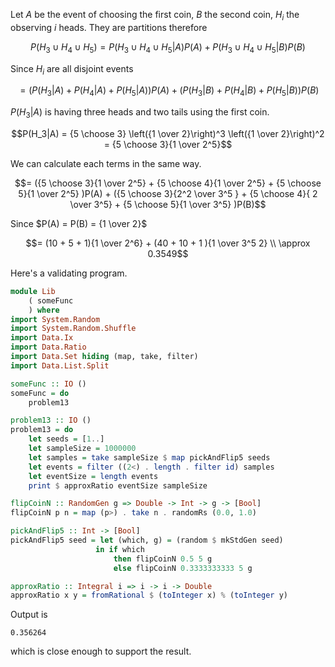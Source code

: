 Let $`A`$ be the event of choosing the first coin, $`B`$ the second coin, $`H_i`$ the observing $`i`$ heads. They are partitions therefore

```math
P(H_3 \cup H_4 \cup H_5) = P(H_3 \cup H_4 \cup H_5|A)P(A) + P(H_3 \cup H_4 \cup H_5|B)P(B)
```

Since $`H_i`$ are all disjoint events

```math
= (P(H_3|A) + P(H_4|A) + P(H_5|A))P(A) + (P(H_3|B) + P(H_4|B) + P(H_5|B))P(B)
```

$`P(H_3|A)`$ is having three heads and two tails using the first coin.

```math
P(H_3|A) = {5 \choose 3} \left({1 \over 2}\right)^3 \left({1 \over 2}\right)^2 = {5 \choose 3}{1 \over 2^5}
```

We can calculate each terms in the same way.

```math
= ({5 \choose 3}{1 \over 2^5} 
+ {5 \choose 4}{1 \over 2^5}  
+ {5 \choose 5}{1 \over 2^5}  )P(A) + 
({5 \choose 3}{2^2 \over 3^5 }
+ {5 \choose 4}{ 2 \over 3^5}
+ {5 \choose 5}{1 \over 3^5}
)P(B)
```

Since $`P(A) = P(B) = {1 \over 2}`$

```math
= (10 + 5 + 1){1 \over 2^6} + 
(40
+ 10
+ 1
){1 \over 3^5 2} \\

\approx 0.3549
```

Here's a validating program.

```haskell
module Lib
    ( someFunc
    ) where
import System.Random
import System.Random.Shuffle
import Data.Ix
import Data.Ratio
import Data.Set hiding (map, take, filter)
import Data.List.Split

someFunc :: IO ()
someFunc = do
    problem13

problem13 :: IO ()
problem13 = do
    let seeds = [1..]
    let sampleSize = 1000000
    let samples = take sampleSize $ map pickAndFlip5 seeds
    let events = filter ((2<) . length . filter id) samples
    let eventSize = length events
    print $ approxRatio eventSize sampleSize

flipCoinN :: RandomGen g => Double -> Int -> g -> [Bool]
flipCoinN p n = map (p>) . take n . randomRs (0.0, 1.0)

pickAndFlip5 :: Int -> [Bool]
pickAndFlip5 seed = let (which, g) = (random $ mkStdGen seed)
                   in if which
                       then flipCoinN 0.5 5 g
                       else flipCoinN 0.3333333333 5 g

approxRatio :: Integral i => i -> i -> Double
approxRatio x y = fromRational $ (toInteger x) % (toInteger y)

```

Output is

```shell
0.356264
```

which is close enough to support the result.